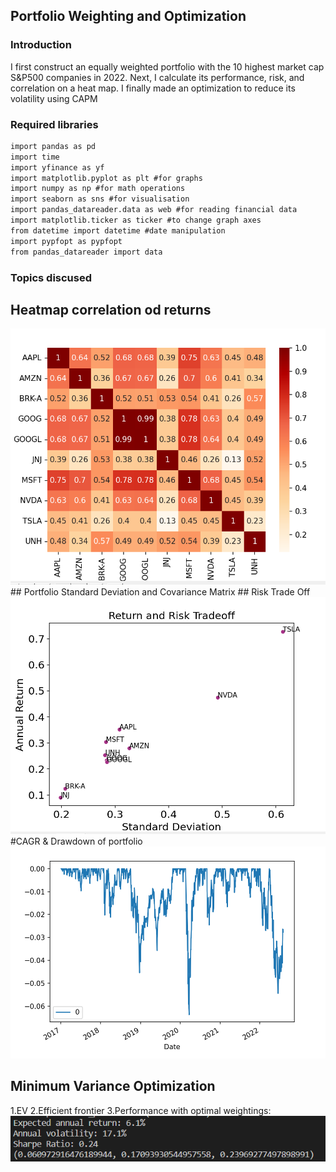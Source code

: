 ## Portfolio Weighting and Optimization


### Introduction

I first construct an equally weighted portfolio with the 10 highest market cap S&P500 companies in 2022. Next, I calculate its performance, risk, and correlation on a heat map. I finally made an optimization to reduce its volatility using CAPM

### Required libraries

```` markdown
import pandas as pd
import time
import yfinance as yf
import matplotlib.pyplot as plt #for graphs
import numpy as np #for math operations
import seaborn as sns #for visualisation
import pandas_datareader.data as web #for reading financial data
import matplotlib.ticker as ticker #to change graph axes
from datetime import datetime #date manipulation
import pypfopt as pypfopt
from pandas_datareader import data
````

### Topics discused


## Heatmap correlation od returns
<img src="images/heatmap.png">
## Portfolio Standard Deviation and Covariance Matrix
## Risk Trade Off
<img src="images/Return risk trade off.png">
#CAGR & Drawdown of portfolio
<img src="images/Drawdown.png">

## Minimum Variance Optimization

 1.EV
 2.Efficient frontier
 3.Performance with optimal weightings:
 <img src="images/portfolio performance.png">



